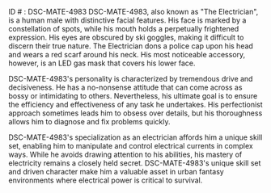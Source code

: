ID # : DSC-MATE-4983
DSC-MATE-4983, also known as "The Electrician", is a human male with distinctive facial features. His face is marked by a constellation of spots, while his mouth holds a perpetually frightened expression. His eyes are obscured by ski goggles, making it difficult to discern their true nature. The Electrician dons a police cap upon his head and wears a red scarf around his neck. His most noticeable accessory, however, is an LED gas mask that covers his lower face.

DSC-MATE-4983's personality is characterized by tremendous drive and decisiveness. He has a no-nonsense attitude that can come across as bossy or intimidating to others. Nevertheless, his ultimate goal is to ensure the efficiency and effectiveness of any task he undertakes. His perfectionist approach sometimes leads him to obsess over details, but his thoroughness allows him to diagnose and fix problems quickly.

DSC-MATE-4983's specialization as an electrician affords him a unique skill set, enabling him to manipulate and control electrical currents in complex ways. While he avoids drawing attention to his abilities, his mastery of electricity remains a closely held secret. DSC-MATE-4983's unique skill set and driven character make him a valuable asset in urban fantasy environments where electrical power is critical to survival.